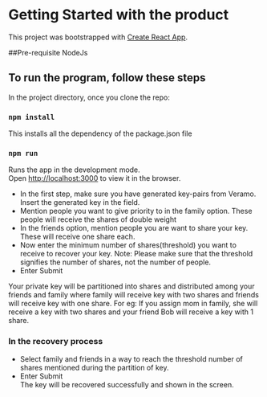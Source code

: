 # Getting Started with the product

This project was bootstrapped with [Create React App](https://github.com/facebook/create-react-app).

##Pre-requisite
NodeJs

## To run the program, follow these steps

In the project directory, once you clone the repo:

### `npm install`
This installs all the dependency of the package.json file

### `npm run`

Runs the app in the development mode.\
Open [http://localhost:3000](http://localhost:3000) to view it in the browser.

- In the first step, make sure you have generated key-pairs from Veramo. Insert the generated key in the field.
- Mention people you want to give priority to in the family option. These people will receive the shares of double weight
- In the friends option, mention people you are want to share your key. These will receive one share each.
- Now enter the minimum number of shares(threshold) you want to receive to recover your key.
Note: Please make sure that the threshold signifies the number of shares, not the number of people.
- Enter Submit 

 Your private key will be partitioned into shares and distributed among your friends and family where family will receive key with two shares and friends will receive key with one share. For eg: If you assign mom in family, she will receive a key with two shares and your friend Bob will receive a key with 1 share. 
 
### In the recovery process
 - Select family and friends in a way to reach the threshold number of shares mentioned during the partition of key.
 - Enter Submit\
  The key will be recovered successfully and shown in the screen.
 
 

